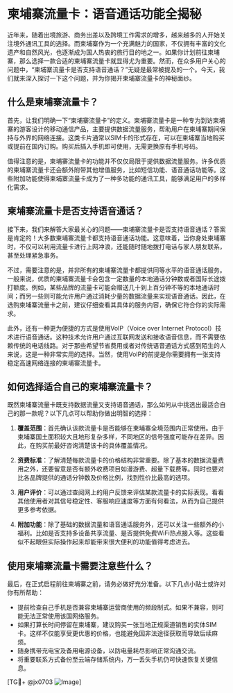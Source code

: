 # 柬埔寨流量卡：语音通话功能全揭秘

近年来，随着出境旅游、商务出差以及跨境工作需求的增多，越来越多的人开始关注境外通讯工具的选择。而柬埔寨作为一个充满魅力的国家，不仅拥有丰富的文化遗产和自然风光，也逐渐成为国人热衷的旅行目的地之一。如果你计划前往柬埔寨，那么选择一款合适的柬埔寨流量卡就显得尤为重要。然而，在众多用户关心的问题中，“柬埔寨流量卡是否支持语音通话？”无疑是最常被提及的一个。今天，我们就来深入探讨一下这个问题，并为你揭开柬埔寨流量卡的神秘面纱。

## 什么是柬埔寨流量卡？

首先，让我们明确一下“柬埔寨流量卡”的定义。柬埔寨流量卡是一种专为到访柬埔寨的游客设计的移动通信产品，主要提供数据流量服务，帮助用户在柬埔寨期间保持与外界的网络连接。这类卡片通常以SIM卡的形式存在，可以在柬埔寨当地购买或提前在国内订购。购买后插入手机即可使用，无需更换原有手机号码。

值得注意的是，柬埔寨流量卡的功能并不仅仅局限于提供数据流量服务。许多优质的柬埔寨流量卡还会额外附带其他增值服务，比如短信功能、语音通话功能等。这些附加功能使得柬埔寨流量卡成为了一种多功能的通讯工具，能够满足用户的多样化需求。

## 柬埔寨流量卡是否支持语音通话？

接下来，我们来解答大家最关心的问题——柬埔寨流量卡是否支持语音通话？答案是肯定的！大多数柬埔寨流量卡都支持语音通话功能。这意味着，当你身处柬埔寨时，不仅可以利用流量卡进行上网冲浪，还能随时随地拨打电话与家人朋友联系，甚至处理紧急事务。

不过，需要注意的是，并非所有的柬埔寨流量卡都提供同等水平的语音通话服务。一般来说，优质的柬埔寨流量卡会包含一定数量的本地通话分钟数或者国际长途拨打额度。例如，某些品牌的流量卡可能会赠送几十到上百分钟不等的本地通话时间；而另一些则可能允许用户通过消耗少量的数据流量来实现语音通话。因此，在选购柬埔寨流量卡之前，建议仔细查看其具体的服务内容，确保它符合你的实际需求。

此外，还有一种更为便捷的方式是使用VoIP（Voice over Internet Protocol）技术进行语音通话。这种技术允许用户通过互联网发送和接收语音信息，而不需要依赖传统的电话线路。对于那些希望节省费用或者对传统语音通话方式感到陌生的人来说，这是一种非常实用的选择。当然，使用VoIP的前提是你需要拥有一张支持稳定高速网络连接的柬埔寨流量卡。

## 如何选择适合自己的柬埔寨流量卡？

既然柬埔寨流量卡既支持数据流量又支持语音通话，那么如何从中挑选出最适合自己的那一款呢？以下几点可以帮助你做出明智的选择：

1. **覆盖范围**：首先确认该款流量卡是否能够在柬埔寨全境范围内正常使用。由于柬埔寨国土面积较大且地形复杂多样，不同地区的信号强度可能存在差异。因此，在购买前最好咨询清楚该卡的具体覆盖情况。

2. **资费标准**：了解清楚每款流量卡的价格结构非常重要。除了基本的数据流量费用之外，还要留意是否有额外收费项目如漫游费、超量下载费等。同时也要对比各品牌提供的通话分钟数及价格比例，找到性价比最高的选项。

3. **用户评价**：可以通过查阅网上的用户反馈来评估某款流量卡的实际表现。看看其他使用者对其信号稳定性、客服响应速度等方面有何看法，从而为自己提供更多参考依据。

4. **附加功能**：除了基础的数据流量和语音通话服务外，还可以关注一些额外的小福利。比如是否支持多设备共享流量、是否提供免费WiFi热点接入等。这些看似不起眼但实际操作起来却能带来很大便利的功能值得考虑进去。

## 使用柬埔寨流量卡需要注意些什么？

最后，在正式启程前往柬埔寨之前，请务必做好充分准备。以下几点小贴士或许对你有所帮助：

- 提前检查自己手机是否兼容柬埔寨运营商使用的频段制式。如果不兼容，则可能无法正常使用该国网络服务。
- 如果打算长时间停留在柬埔寨，建议购买一张当地正规渠道销售的实体SIM卡。这样不仅能享受更优惠的价格，也能避免因非法途径获取而导致后续麻烦。
- 随身携带充电宝及备用电源设备，以防电量耗尽影响正常沟通交流。
- 将重要联系方式备份至云端存储系统内，万一丢失手机仍可快速恢复关键信息。

[TG💪+ @jx0703 ![Image](https://github.com/user-attachments/assets/dbca1d08-cadb-493c-b0ec-ad6f7a83f270)]